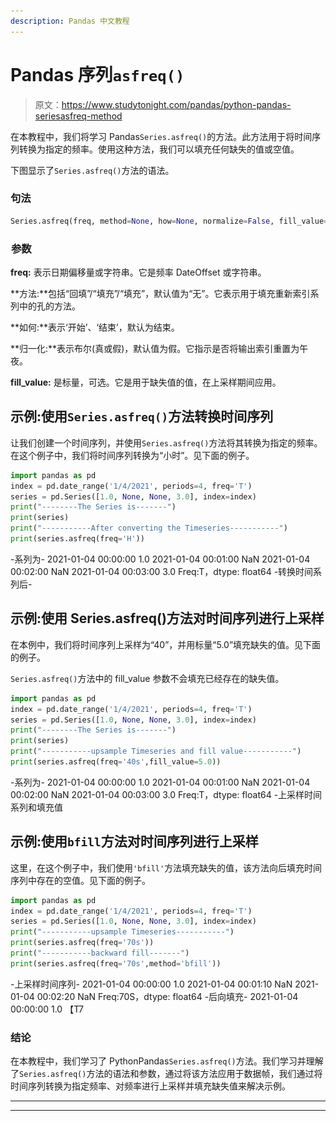 ```yaml
---
description: Pandas 中文教程
---
```


# Pandas 序列`asfreq()`

> 原文：<https://www.studytonight.com/pandas/python-pandas-seriesasfreq-method>

在本教程中，我们将学习 Pandas`Series.asfreq()`的方法。此方法用于将时间序列转换为指定的频率。使用这种方法，我们可以填充任何缺失的值或空值。

下图显示了`Series.asfreq()`方法的语法。

### 句法

```py
Series.asfreq(freq, method=None, how=None, normalize=False, fill_value=None)
```

### ![](img/65fe033edffbccda985701781ed1aec3.png)参数

**freq:** 表示日期偏移量或字符串。它是频率 DateOffset 或字符串。

**方法:**包括“回填”/“填充”/“填充”，默认值为“无”。它表示用于填充重新索引系列中的孔的方法。

**如何:**表示‘开始’、‘结束’，默认为结束。

**归一化:**表示布尔(真或假)，默认值为假。它指示是否将输出索引重置为午夜。

**fill_value:** 是标量，可选。它是用于缺失值的值，在上采样期间应用。

## 示例:使用`Series.asfreq()`方法转换时间序列

让我们创建一个时间序列，并使用`Series.asfreq()`方法将其转换为指定的频率。在这个例子中，我们将时间序列转换为“小时”。见下面的例子。![](img/11c6e5cb468d5fa9bd7f7f1f4657e855.png)

```py
import pandas as pd
index = pd.date_range('1/4/2021', periods=4, freq='T')
series = pd.Series([1.0, None, None, 3.0], index=index)
print("--------The Series is-------")
print(series)
print("-----------After converting the Timeseries-----------")
print(series.asfreq(freq='H'))
```

-系列为-
2021-01-04 00:00:00 1.0
2021-01-04 00:01:00 NaN
2021-01-04 00:02:00 NaN
2021-01-04 00:03:00 3.0
Freq:T，dtype: float64
-转换时间系列后-

## 示例:使用 Series.asfreq()方法对时间序列进行上采样

在本例中，我们将时间序列上采样为“40”，并用标量“5.0”填充缺失的值。见下面的例子。

`Series.asfreq()`方法中的 fill_value 参数不会填充已经存在的缺失值。

```py
import pandas as pd
index = pd.date_range('1/4/2021', periods=4, freq='T')
series = pd.Series([1.0, None, None, 3.0], index=index)
print("--------The Series is-------")
print(series)
print("-----------upsample Timeseries and fill value-----------")
print(series.asfreq(freq='40s',fill_value=5.0))
```

-系列为-
2021-01-04 00:00:00 1.0
2021-01-04 00:01:00 NaN
2021-01-04 00:02:00 NaN
2021-01-04 00:03:00 3.0
Freq:T，dtype: float64
-上采样时间系列和填充值

## 示例:使用`bfill`方法对时间序列进行上采样

这里，在这个例子中，我们使用`'bfill'`方法填充缺失的值，该方法向后填充时间序列中存在的空值。见下面的例子。![](img/cb484893941f214bd649f7b352245a7b.png)

```py
import pandas as pd
index = pd.date_range('1/4/2021', periods=4, freq='T')
series = pd.Series([1.0, None, None, 3.0], index=index)
print("-----------upsample Timeseries-----------")
print(series.asfreq(freq='70s'))
print("-----------backward fill-------")
print(series.asfreq(freq='70s',method='bfill'))
```

-上采样时间序列-
2021-01-04 00:00:00 1.0
2021-01-04 00:01:10 NaN
2021-01-04 00:02:20 NaN
Freq:70S，dtype: float64
-后向填充-
2021-01-04 00:00:00 1.0 【T7

### 结论

在本教程中，我们学习了 PythonPandas`Series.asfreq()`方法。我们学习并理解了`Series.asfreq()`方法的语法和参数，通过将该方法应用于数据帧，我们通过将时间序列转换为指定频率、对频率进行上采样并填充缺失值来解决示例。

* * *

* * *